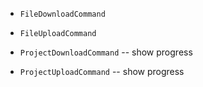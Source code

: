 - `FileDownloadCommand`
- `FileUploadCommand`

- `ProjectDownloadCommand` -- show progress
- `ProjectUploadCommand` -- show progress
